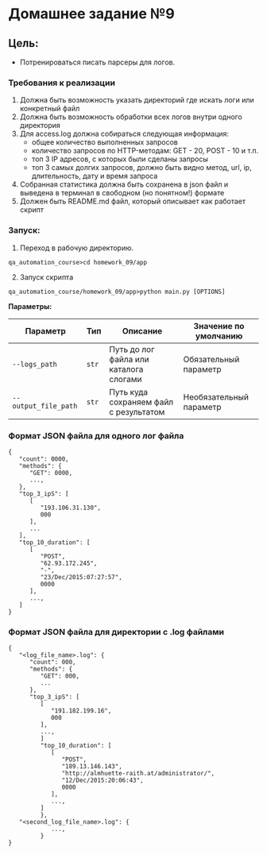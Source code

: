 Домашнее задание №9
=====

## Цель:
- Потренироваться писать парсеры для логов.

### Требования к реализации
1. Должна быть возможность указать директорий где искать логи или конкретный файл
2. Должна быть возможность обработки всех логов внутри одного директория
3. Для access.log должна собираться следующая информация:
   - общее количество выполненных запросов
   - количество запросов по HTTP-методам: GET - 20, POST - 10 и т.п.
   - топ 3 IP адресов, с которых были сделаны запросы
   - топ 3 самых долгих запросов, должно быть видно метод, url, ip, длительность, дату и время запроса
4. Собранная статистика должна быть сохранена в json файл и выведена в терминал в свободном (но понятном!) формате
5. Должен быть README.md файл, который описывает как работает скрипт

### Запуск:
1. Переход в рабочую директорию.
```shell script
qa_automation_course>cd homework_09/app
```

2. Запуск скрипта
```shell script
qa_automation_course/homework_09/app>python main.py [OPTIONS]
```

**Параметры:**

| Параметр  | Тип | Описание | Значение по умолчанию |
| ------------- | ------------- | ------------- | ------------- |
| `--logs_path`  | `str` | Путь до лог файла или каталога слогами  | Обязательный параметр |
| `--output_file_path`  | `str` | Путь куда сохраняем файл с результатом | Необязательный параметр | 



### Формат JSON файла для одного лог файла
```json5
{
   "count": 0000,
   "methods": {
      "GET": 0000,
      ...,
   },
   "top_3_ipS": [
      [
         "193.106.31.130",
         000
      ],
      ...
   ],
   "top_10_duration": [
      [
         "POST",
         "62.93.172.245",
         "-",
         "23/Dec/2015:07:27:57",
         0000
      ],
      ...,
   ]
}
```
### Формат JSON файла для директории с .log файлами
```json5
{
   "<log_file_name>.log": {
      "count": 000,
      "methods": {
         "GET": 000,
         ...
      },
      "top_3_ipS": [
         [
            "191.182.199.16",
            000
         ],
         ...,
         ]
         "top_10_duration": [
            [
               "POST",
               "189.13.146.143",
               "http://almhuette-raith.at/administrator/",
               "12/Dec/2015:20:06:43",
               0000
            ],
            ...,
         ]
         },
   "<second_log_file_name>.log": {
            ...,
         }
}
```

